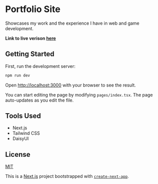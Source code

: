 # Portfolio Site
Showcases my work and the experience I have in web and game development. 

**Link to live verison [here](https://www.alampe.com/)**

## Getting Started

First, run the development server:

```bash
npm run dev
```

Open [http://localhost:3000](http://localhost:3000) with your browser to see the result.

You can start editing the page by modifying `pages/index.tsx`. The page auto-updates as you edit the file.

## Tools Used
- Next.js
- Tailwind CSS
- DaisyUI

## License
[MIT](https://opensource.org/licenses/MIT)

This is a [Next.js](https://nextjs.org/) project bootstrapped with [`create-next-app`](https://github.com/vercel/next.js/tree/canary/packages/create-next-app).
